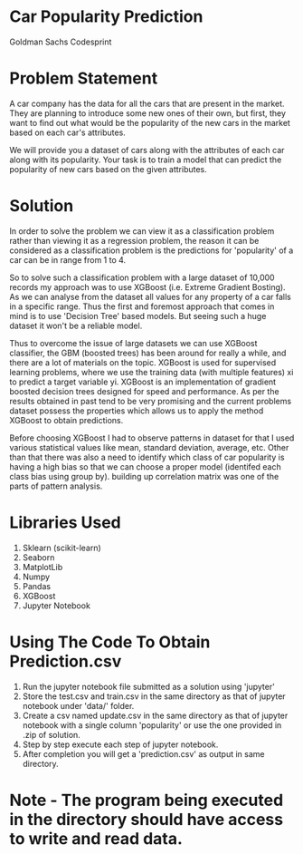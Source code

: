 # Car Popularity Prediction
Goldman Sachs Codesprint

# Problem Statement
A car company has the data for all the cars that are present in the market. They are planning to introduce some new ones of their own, but first, they want to find out what would be the popularity of the new cars in the market based on each car's attributes.

We will provide you a dataset of cars along with the attributes of each car along with its popularity. Your task is to train a model that can predict the popularity of new cars based on the given attributes.

# Solution

In order to solve the problem we can view it as a classification problem rather than viewing it as a regression problem, the reason it can be considered as a classification problem is the predictions for 'popularity' of a car can be in range from 1 to 4. 

So to solve such a classification problem with a large dataset of 10,000 records my approach was to use XGBoost (i.e. Extreme Gradient Bosting). As we can analyse from the dataset all values for any property of a car falls in a specific range. Thus the first and foremost approach that comes in mind is to use 'Decision Tree' based models. But seeing such a huge dataset it won't be a reliable model.

Thus to overcome the issue of large datasets we can use XGBoost classifier, the GBM (boosted trees) has been around for really a while, and there are a lot of materials on the topic. XGBoost is used for supervised learning problems, where we use the training data (with multiple features) xi to predict a target variable yi. XGBoost is an implementation of gradient boosted decision trees designed for speed and performance. As per the results obtained in past tend to be very promising and the current problems dataset possess the properties which allows us to apply the method XGBoost to obtain predictions.

Before choosing XGBoost I had to observe patterns in dataset for that I used various statistical values like mean, standard deviation, average, etc. Other than that there was also a need to identify which class of car popularity is having a high bias so that we can choose a proper model (identifed each class bias using group by). building up correlation matrix was one of the parts of pattern analysis.

# Libraries Used
1. Sklearn (scikit-learn)
2. Seaborn
3. MatplotLib
4. Numpy
5. Pandas
6. XGBoost
7. Jupyter Notebook

# Using The Code To Obtain Prediction.csv
1. Run the jupyter notebook file submitted as a solution using 'jupyter'
2. Store the test.csv and train.csv in the same directory as that of jupyter notebook under 'data/' folder.
3. Create a csv named update.csv in the same directory as that of jupyter notebook with a single column 'popularity' or use the one provided in .zip of solution.
4. Step by step execute each step of jupyter notebook.
5. After completion you will get a 'prediction.csv' as output in same directory.

# Note - The program being executed in the directory should have access to write and read data.









